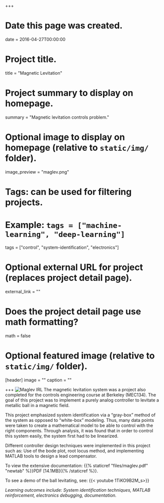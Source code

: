 +++
# Date this page was created.
date = 2016-04-27T00:00:00

# Project title.
title = "Magnetic Levitation"

# Project summary to display on homepage.
summary = "Magnetic levitation controls problem."

# Optional image to display on homepage (relative to `static/img/` folder).
image_preview = "maglev.png"

# Tags: can be used for filtering projects.
# Example: `tags = ["machine-learning", "deep-learning"]`
tags = ["control", "system-identification", "electronics"]

# Optional external URL for project (replaces project detail page).
external_link = ""

# Does the project detail page use math formatting?
math = false

# Optional featured image (relative to `static/img/` folder).
[header]
image = ""
caption = ""

+++
![Maglev IRL](/img/maglev.png)
The magnetic levitation system was a project also completed for the controls engineering course at Berkeley (MEC134). The goal of this project was to implement a purely analog controller to levitate a metallic ball in a magnetic field.

This project emphasized system identification via a “gray-box” method of the system as opposed to “white-box” modeling. Thus, many data points were taken to create a mathematical model to be able to control with the right components. Through analysis, it was found that in order to control this system easily, the system first had to be linearized.

Different controller design techniques were implemented in this project such as: Use of the bode plot, root locus method, and implementing MATLAB tools to design a lead compensator.

To view the extensive documentation: {{% staticref "files/maglev.pdf" "newtab" %}}PDF [14.1MB]{{% /staticref %}}.

To see a demo of the ball levitating, see: {{< youtube 1TiKO9B2M_s>}}

*Learning outcomes include: System identification techniques, MATLAB reinforcement, electronics debugging, documentation.*
